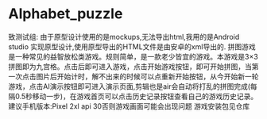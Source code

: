 # Alphabet_puzzle
致测试组:
    由于原型设计使用的是mockups,无法导出html,我用的是Android studio 实现原型设计,使用原型导出的HTML文件是由安卓的xml导出的.
拼图游戏是一种常见的益智放松类游戏。规则简单，是一款老少皆宜的游戏。本游戏是3×3拼图即为九宫格。点击后即可进入游戏，点击开始游戏按钮，即可开始拼图，当第一次点击图片后开始计时，解不出来的时候可以点重新开始按钮，从今开始新一轮游戏，点击AI演示按钮即可进入演示页面,剪辑也是air会自动将打乱的拼图完成(每隔0.5秒移动一步)，在游戏首页可以点击历史记录按钮查看自己的游戏历史记录。
建议手机版本:Pixel 2xl api 30否则游戏画面可能会出现问题
游戏安装包见仓库
